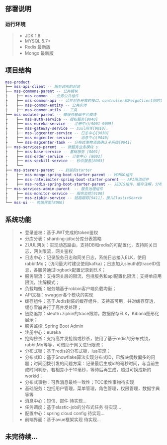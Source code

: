 ## 部署说明
### 运行环境
>- JDK 1.8
>- MYSQL 5.7+ 
>- Redis 最新版
>- Mongo 最新版

## 项目结构
``` lua		
mss-product
├── mss-api-client -- 服务调用的封装 
├── mss-commons-parent -- 公共模块 
├    ├── mss-common -- 业务公共组件
├    ├── mss-common-api -- 公共对外开放的接口，controller和FeignClient同时实现，保证两边的代码一致
├    ├── mss-common-entity -- 公共实体
├    ├── mss-common-utils -- 工具
├── mss-modules-parent -- 微服务基础平台模块
├    ├── mss-auth-service -- 授权服务[9040]
├    ├── mss-eureka-service -- 注册中心[9001-9009]
├    ├── mss-gateway-service -- zuul网关[9010]，
├    ├── mss-logcenter-service -- 日志中心[9030]
├    ├── mss-msgcenter-service -- 消息中心[9040]
├    └── mss-msgcenter-task -- 分布式事物消息确认子系统[9041]
├── mss-services-parent  -- 微服务业务模块 s
├    ├── mss-base-service -- 基础服务 [8001]
├    ├── mss-order-service -- 订单中心 [8002]
├    ├── mss-seckill-service -- 秒杀服务[8003]
├    └── 
├── mss-starers-parent  -- 封装的starter 
├    ├── mss-mongo-spring-boot-starter-parent -- MONGO组件
├    ├── mss-ratelimiter-spring-boot-starter-parent -- API限流组件
├    ├── mss-redis-spring-boot-starter-parent -- JEDIS组件，缓存注解，分布式锁等
├── mss-services-admin-parent  -- 服务治理组件 
├    ├── mss-monitor-service -- 服务监控[9100]
├    ├── mss-zipkin-service -- 链路跟踪[9411]，接入ElasticSearch 
└── mss-ui -- 前端界面[8080]

```

## 系统功能
>- 登录鉴权：基于JWT完成的token鉴权
>- 分库分表：sharding-jdbc分库分表策略
>- ZUUL网关：实现动态路由，支持DB和redis的可配置化，支持网关日志，网关限流，网关鉴权
>- 日志中心：记录服务日志和网关日志，系统日志接入ELK，使用rabbitMq；（访问量大时建议使用kafka）；日志加入sleuth的traceID信息，各服务通过logback配置记录到ELK；
>- 服务限流：支持网关层的限流，包括服务和api配置化限流；支持单应用限流，注解模式；
>- 负载均衡：服务端基于robbin客户端负载均衡；
>- API文档：swagger各个模块的实现
>- 缓存组件：基于Jedis封装的缓存组件，支持高可用，并对缓存穿透，缓存雪崩进行了高并发处理；
>- 链路追踪：sleuth+zipkin的trace跟踪，数据保存ELK，Kibana图形化展示；
>- 服务监控: Spring Boot Admin
>- 注册中心：eureka
>- 抢购秒杀：支持高并发抢购或秒杀，使用了基于redis的分布式锁，rabbitMq等等，可借助于网关进行限流；
>- 分布式锁：基于redis的分布式锁，lua实现；
>- 分布式ID：基于Snowflake算法实现分布式ID，已解决偶数偏多的问题；时间回拨引发的问题方案：记录最后生成id的毫秒时间，与当前生成时间判断，若相差小于10毫秒，等待后再生成，超过可换成新的workid；
>- 分布式事物：可靠消息最终一致性；TCC柔性事物待实现
>- 基础服务：包括用户管理，菜单管理，角色管理，权限管理，数据字典等等
>- 消息中心：短信、邮件  待实现...
>- 任务调度：基于elastic-job的分布式任务 待实现...
>- 配置中心：spring cloud config  待实现...
>- 前端界面：基于avue框架实现  待实现...


## 未完待续...
